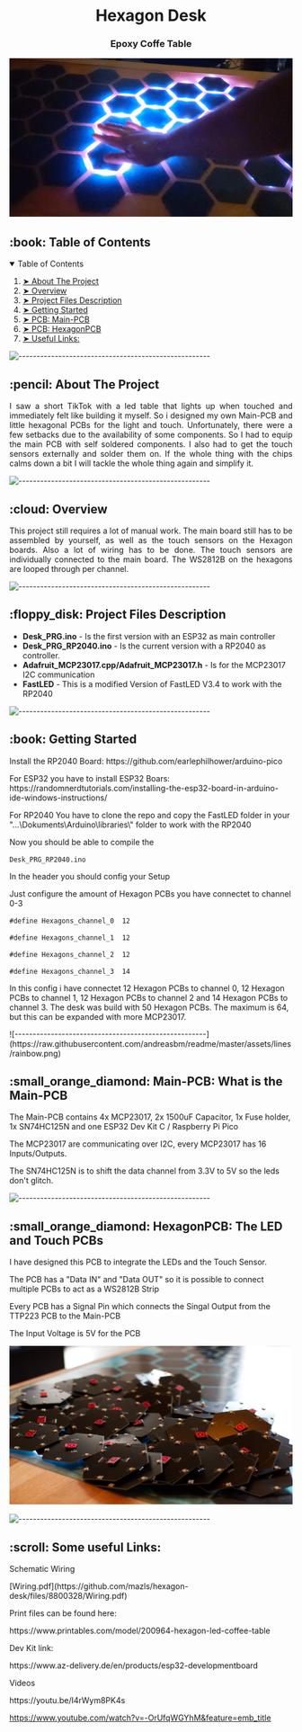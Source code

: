 <h1 align="center"> Hexagon Desk </h1>
<h3 align="center"> Epoxy Coffe Table </h3>

<p align="center"> 
  <img src="img/HexagonDesk.gif" alt="Hexagon Desk" height="282px" width="637">
</p>

<!-- TABLE OF CONTENTS -->
<h2 id="table-of-contents"> :book: Table of Contents</h2>

<details open="open">
  <summary>Table of Contents</summary>
  <ol>
    <li><a href="#about-the-project"> ➤ About The Project</a></li>
    <li><a href="#overview"> ➤ Overview</a></li>
    <li><a href="#project-files-description"> ➤ Project Files Description</a></li>
    <li><a href="#getting-started"> ➤ Getting Started</a></li>
    <li><a href="#PCB"> ➤ PCB: Main-PCB </a></li>
	<li><a href="#HexagonPCB"> ➤ PCB: HexagonPCB </a></li>
	<li><a href="#Links"> ➤ Useful Links: </a></li>
  </ol>
</details>

![-----------------------------------------------------](https://raw.githubusercontent.com/andreasbm/readme/master/assets/lines/rainbow.png)

<!-- ABOUT THE PROJECT -->
<h2 id="about-the-project"> :pencil: About The Project</h2>

<p align="justify"> 
  I saw a short TikTok with a led table that lights up when touched and immediately felt like building it myself. So i designed my own Main-PCB and little hexagonal PCBs for the light and touch. Unfortunately, there were a few setbacks due to the availability of some components. So I had to equip the main PCB with self soldered components. I also had to get the touch sensors externally and solder them on. If the whole thing with the chips calms down a bit I will tackle the whole thing again and simplify it.
</p>

![-----------------------------------------------------](https://raw.githubusercontent.com/andreasbm/readme/master/assets/lines/rainbow.png)

<!-- OVERVIEW -->
<h2 id="overview"> :cloud: Overview</h2>

<p align="justify"> 
  This project still requires a lot of manual work. The main board still has to be assembled by yourself, as well as the touch sensors on the Hexagon boards.
Also a lot of wiring has to be done. The touch sensors are individually connected to the main board. The WS2812B on the hexagons are looped through per channel.
</p>

![-----------------------------------------------------](https://raw.githubusercontent.com/andreasbm/readme/master/assets/lines/rainbow.png)

<!-- PROJECT FILES DESCRIPTION -->
<h2 id="project-files-description"> :floppy_disk: Project Files Description</h2>

<ul>
  <li><b>Desk_PRG.ino</b> - Is the first version with an ESP32 as main controller</li>
  <li><b>Desk_PRG_RP2040.ino</b> - Is the current version with a RP2040 as controller.</li>
  <li><b>Adafruit_MCP23017.cpp/Adafruit_MCP23017.h</b> - Is for the MCP23017 I2C communication</li>
  <li><b>FastLED</b> - This is a modified Version of FastLED V3.4 to work with the RP2040</li>
</ul>


![-----------------------------------------------------](https://raw.githubusercontent.com/andreasbm/readme/master/assets/lines/rainbow.png)

<!-- GETTING STARTED -->
<h2 id="getting-started"> :book: Getting Started</h2>
<p>Install the RP2040 Board: https://github.com/earlephilhower/arduino-pico </p>
<p>For ESP32 you have to install ESP32 Boars: https://randomnerdtutorials.com/installing-the-esp32-board-in-arduino-ide-windows-instructions/ </p>

<p>For RP2040 You have to clone the repo and copy the FastLED folder in your "...\Dokuments\Arduino\libraries\" folder to work with the RP2040</p>

<p>Now you should be able to compile the</p>
<pre><code>Desk_PRG_RP2040.ino</code></pre>

<p>In the header you should config your Setup</p>
<p>Just configure the amount of Hexagon PCBs you have connectet to channel 0-3</p>
<pre><code>#define Hexagons_channel_0  12</code></pre>
<pre><code>#define Hexagons_channel_1  12</code></pre>
<pre><code>#define Hexagons_channel_2  12</code></pre>
<pre><code>#define Hexagons_channel_3  14</code></pre>
<p>In this config i have connectet 12 Hexagon PCBs to channel 0, 12 Hexagon PCBs to channel 1, 12 Hexagon PCBs to channel 2 and 14 Hexagon PCBs to channel 3. The desk was build with 50 Hexagon PCBs. The maximum is 64, but this can be expanded with more MCP23017.
</p>
![-----------------------------------------------------](https://raw.githubusercontent.com/andreasbm/readme/master/assets/lines/rainbow.png)

<!-- Main-PCB -->
<h2 id="Main-PCB"> :small_orange_diamond: Main-PCB: What is the Main-PCB</h2>

<p> The Main-PCB contains 4x MCP23017, 2x 1500uF Capacitor, 1x Fuse holder, 1x SN74HC125N and one ESP32 Dev Kit C / Raspberry Pi Pico</p>
<p>The MCP23017 are communicating over I2C, every MCP23017 has 16 Inputs/Outputs.</p>
<p>The SN74HC125N is to shift the data channel from 3.3V to 5V so the leds don't glitch.</p>


![-----------------------------------------------------](https://raw.githubusercontent.com/andreasbm/readme/master/assets/lines/rainbow.png)

<!-- HexagonPCB -->
<h2 id="HexagonPCB"> :small_orange_diamond: HexagonPCB: The LED and Touch PCBs</h2>

<p>I have designed this PCB to integrate the LEDs and the Touch Sensor.</p>
<p>The PCB has a "Data IN" and "Data OUT" so it is possible to connect multiple PCBs to act as a WS2812B Strip</p>
<p>Every PCB has a Signal Pin which connects the Singal Output from the TTP223 PCB to the Main-PCB</p>
<p>The Input Voltage is 5V for the PCB</p>

<p align="center"> 
  <img src="img/D56_2259.jpg" alt="HexagonPCB" height="282px" width="637">
</p>

![-----------------------------------------------------](https://raw.githubusercontent.com/andreasbm/readme/master/assets/lines/rainbow.png)

<!-- Links -->
<h2 id="Links"> :scroll: Some useful Links: </h2>

<p>Schematic Wiring</p>
[Wiring.pdf](https://github.com/mazls/hexagon-desk/files/8800328/Wiring.pdf)

<p>Print files can be found here:</p>
https://www.printables.com/model/200964-hexagon-led-coffee-table

<p>Dev Kit link:</p>
https://www.az-delivery.de/en/products/esp32-developmentboard

<p>Videos</p>
https://youtu.be/I4rWym8PK4s

https://www.youtube.com/watch?v=-OrUfqWGYhM&feature=emb_title



